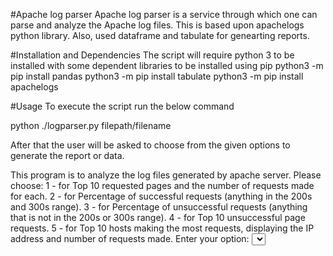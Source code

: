 #Apache log parser
Apache log parser is a service through which one can parse and analyze the Apache log files.
This is based upon apachelogs python library. Also, used dataframe and tabulate for genearting reports.

#Installation and Dependencies
The script will require python 3 to be installed with some dependent libraries to be installed using pip
python3 -m pip install pandas
python3 -m pip install tabulate
python3 -m pip install apachelogs


#Usage
To execute the script run the below command

python ./logparser.py filepath/filename

After that the user will be asked to choose from the given options to generate the report or data.

This program is to analyze the log files generated by apache server.
    Please choose:
    1 - for Top 10 requested pages and the number of requests made for each.
    2 - for Percentage of successful requests (anything in the 200s and 300s range).
    3 - for Percentage of unsuccessful requests (anything that is not in the 200s or 300s range).
    4 - for Top 10 unsuccessful page requests.
    5 - for Top 10 hosts making the most requests, displaying the IP address and number of requests made.
Enter your option: <select the option from above>
